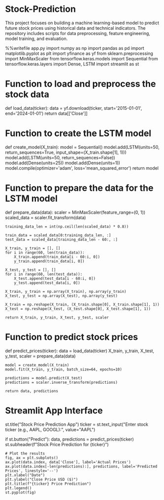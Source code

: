 # Stock-Prediction
This project focuses on building a machine learning-based model to predict future stock prices using historical data and technical indicators. The repository includes scripts for data preprocessing, feature engineering, model training, and evaluation.

%%writefile app.py
import numpy as np
import pandas as pd
import matplotlib.pyplot as plt
import yfinance as yf
from sklearn.preprocessing import MinMaxScaler
from tensorflow.keras.models import Sequential
from tensorflow.keras.layers import Dense, LSTM
import streamlit as st

# Function to load and preprocess the stock data
def load_data(ticker):
    data = yf.download(ticker, start='2015-01-01', end='2024-01-01')
    return data[['Close']]

# Function to create the LSTM model
def create_model(X_train):
    model = Sequential()
    model.add(LSTM(units=50, return_sequences=True, input_shape=(X_train.shape[1], 1)))
    model.add(LSTM(units=50, return_sequences=False))
    model.add(Dense(units=25))
    model.add(Dense(units=1))
    model.compile(optimizer='adam', loss='mean_squared_error')
    return model

# Function to prepare the data for the LSTM model
def prepare_data(data):
    scaler = MinMaxScaler(feature_range=(0, 1))
    scaled_data = scaler.fit_transform(data)

    training_data_len = int(np.ceil(len(scaled_data) * 0.8))

    train_data = scaled_data[0:training_data_len, :]
    test_data = scaled_data[training_data_len - 60:, :]

    X_train, y_train = [], []
    for i in range(60, len(train_data)):
        X_train.append(train_data[i - 60:i, 0])
        y_train.append(train_data[i, 0])

    X_test, y_test = [], []
    for i in range(60, len(test_data)):
        X_test.append(test_data[i - 60:i, 0])
        y_test.append(test_data[i, 0])

    X_train, y_train = np.array(X_train), np.array(y_train)
    X_test, y_test = np.array(X_test), np.array(y_test)

    X_train = np.reshape(X_train, (X_train.shape[0], X_train.shape[1], 1))
    X_test = np.reshape(X_test, (X_test.shape[0], X_test.shape[1], 1))

    return X_train, y_train, X_test, y_test, scaler

# Function to predict stock prices
def predict_prices(ticker):
    data = load_data(ticker)
    X_train, y_train, X_test, y_test, scaler = prepare_data(data)

    model = create_model(X_train)
    model.fit(X_train, y_train, batch_size=64, epochs=10)

    predictions = model.predict(X_test)
    predictions = scaler.inverse_transform(predictions)

    return data, predictions

# Streamlit App Interface
st.title("Stock Price Prediction App")
ticker = st.text_input("Enter stock ticker (e.g., AAPL, GOOGL):", value="AAPL")

if st.button("Predict"):
    data, predictions = predict_prices(ticker)
    st.subheader(f"Stock Price Prediction for {ticker}")

    # Plot the results
    fig, ax = plt.subplots()
    ax.plot(data.index, data['Close'], label='Actual Prices')
    ax.plot(data.index[-len(predictions):], predictions, label='Predicted Prices', linestyle='--')
    plt.xlabel("Date")
    plt.ylabel("Close Price USD ($)")
    plt.title(f"{ticker} Price Prediction")
    plt.legend()
    st.pyplot(fig)
